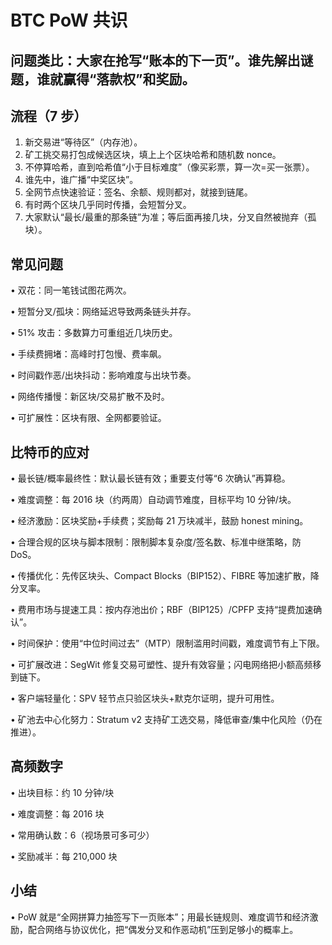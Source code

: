 # BTC PoW 共识

##	问题类比：大家在抢写“账本的下一页”。谁先解出谜题，谁就赢得“落款权”和奖励。

## 流程（7 步）
1.	新交易进“等待区”（内存池）。
2.	矿工挑交易打包成候选区块，填上上个区块哈希和随机数 nonce。
3.	不停算哈希，直到哈希值“小于目标难度”（像买彩票，算一次=买一张票）。
4.	谁先中，谁广播“中奖区块”。
5.	全网节点快速验证：签名、余额、规则都对，就接到链尾。
6.	有时两个区块几乎同时传播，会短暂分叉。
7.	大家默认“最长/最重的那条链”为准；等后面再接几块，分叉自然被抛弃（孤块）。

## 常见问题
•	双花：同一笔钱试图花两次。

•	短暂分叉/孤块：网络延迟导致两条链头并存。

•	51% 攻击：多数算力可重组近几块历史。

•	手续费拥堵：高峰时打包慢、费率飙。

•	时间戳作恶/出块抖动：影响难度与出块节奏。

•	网络传播慢：新区块/交易扩散不及时。

•	可扩展性：区块有限、全网都要验证。

## 比特币的应对
•	最长链/概率最终性：默认最长链有效；重要支付等“6 次确认”再算稳。

•	难度调整：每 2016 块（约两周）自动调节难度，目标平均 10 分钟/块。

•	经济激励：区块奖励+手续费；奖励每 21 万块减半，鼓励 honest mining。

•	合理合规的区块与脚本限制：限制脚本复杂度/签名数、标准中继策略，防 DoS。

•	传播优化：先传区块头、Compact Blocks（BIP152）、FIBRE 等加速扩散，降分叉率。

•	费用市场与提速工具：按内存池出价；RBF（BIP125）/CPFP 支持“提费加速确认”。

•	时间保护：使用“中位时间过去”（MTP）限制滥用时间戳，难度调节有上下限。

•	可扩展改进：SegWit 修复交易可塑性、提升有效容量；闪电网络把小额高频移到链下。

•	客户端轻量化：SPV 轻节点只验区块头+默克尔证明，提升可用性。

•	矿池去中心化努力：Stratum v2 支持矿工选交易，降低审查/集中化风险（仍在推进）。

## 高频数字
•	出块目标：约 10 分钟/块

•	难度调整：每 2016 块

•	常用确认数：6（视场景可多可少）

•	奖励减半：每 210,000 块

## 小结
•	PoW 就是“全网拼算力抽签写下一页账本”；用最长链规则、难度调节和经济激励，配合网络与协议优化，把“偶发分叉和作恶动机”压到足够小的概率上。

